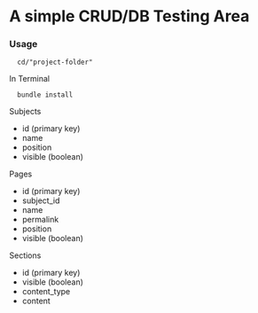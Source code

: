 
# A simple CRUD/DB Testing Area

### Usage
```unix
  cd/"project-folder"
```

In Terminal
```unix
  bundle install
```

Subjects
* id (primary key)
* name
* position
* visible (boolean)


Pages
* id (primary key)
* subject_id
* name
* permalink
* position
* visible (boolean)

Sections
* id (primary key)
* visible (boolean)
* content_type
* content
